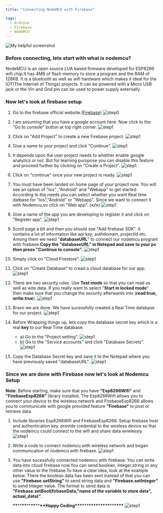 ```yaml
---
title: "Connecting NodeMCU with Firebase"

tags:
  - Arduino
  - Firebase
  - NodeMCU
---
```


![My helpful screenshot](/assets/images/nodemcu.png)

### Before connecting, lets start with what is nodemcu?

NodeMCU is an open source LUA based firmware developed for ESP8266 wifi chip.It has 4MB of flash memory to store a program and the RAM of 128KB. It is a bluetooth as well as wifi hardware which makes it ideal for the IOT(The Internet of Things) projects. It can be powered with a Micro USB jack or the Vin and Gnd pin can be used to power supply externally.

### Now let's look at firebase setup

1. Go to the firebase official website.([Firebase](https://firebase.google.com/))
   ![step0](/assets/images/firebase-step0.png)

2. I am assuming that you have a google account here. Now click to the "Go to console" button at top right corner.
   ![step1](/assets/images/firebase-step1.png)

3. Click on "Add Project" to create a new Firebase project.
   ![step1](/assets/images/firebase-step2.png)
4. Give a name to your project and click "Continue".
   ![step1](/assets/images/firebase-step3.png)
5. It depends upon the user project needs to whether enable google analytics or not.
   But for learning puropose you can disable this feature and proceed further by clicking on "Create a Project".
   ![step1](/assets/images/firebase-step4.png)

6. Click on "continue" once your new project is ready.
   ![step1](/assets/images/firebase-step5.png)

7. You must have been landed on home page of your project now. You will see an option of "Ios" ,"Android" and "Webapp" to get started. According to the needs you can select whether you want Real time datbase for "Ios","Android" or "Webapp". Since we want to connect it with Nodemcu,so click on "Web app". (**</>**)
   ![step1](/assets/images/firebase-step6.png)

8. Give a name of the app you are developing to register it and click on "Register app".
   ![step1](/assets/images/firebase-step8.png)

9. Scroll page a bit and then you should see "Add firebase SDK".
   It contains a lot of information like api key, authdomain, projectId etc. Among them we need "**databaseURL**" to connect our nodemcu program with firebase.**Copy the "databaseURL" in Notepad and save to your pc then press "Continue to console".**
   ![step1](/assets/images/firebase-step10.png)

10. Simply click on "Cloud Firestore".
    ![step1](/assets/images/firebase-step11.png)
11. Click on "Create Database" to cread a cloud database for our app.
    ![step1](/assets/images/firebase-step12.png)

12. There are two security rules. Use **Test mode** so that you can read as well as wite data. If you really want to select "**Start in locked mode**" then make sure that you change the security afterwards into (**read:true, write:true**).
    ![step1](/assets/images/firebase-step13.png)
13. Bravo we are done. We have sucessfully created a Real Time database for our project.
    ![step1](/assets/images/firebase-step14.png)

14. Before Wrapping things up, lets copy the database secret key which is a real **key** to our Real Time database.
    - a) Go to the "Project setting".
      ![step1](/assets/images/firebase-step15.png)
    - b) Go to the "Service accounts" and click "Database Secrets".
      ![step1](/assets/images/firebase-step21.png)
15. Copy the Database Secret key and save it to the Notepad where you have previously saved "databaseURL".
    ![step1](/assets/images/firebase-step22.png)

### Since we are done with Firebase now let's look at Nodemcu Setup

**Note**: Before starting, make sure that you have **"Esp8266Wifi"** and **"FirebaseEsp8266"** library installed. The Esp8266Wifi allows you to connect your device to the wireless network and FirebaseEsp8266 allows you to communicate with google provided feature **"Firebase"** to post or retrieve data.

1. Include libraries Esp8266Wifi and FirebaseEsp8266. Setup firebase host and authentication key. provide credential to the wireless device so that the nodemcu could connect to the wifi and share data wirelessly.
   ![step1](/assets/images/nodemcu-step1.png)

2. Write a code to connect nodemcu with wireless network and began communication of nodemcu with firebase.
   ![step1](/assets/images/nodemcu-step2.png)

3. You have sucessfully connected nodemcu with firebase. You can write data into cloud firebase now.You can send boolean, integer,string or any other value to the firebase.To have a clear idea, look at the example below. There the boolean data has been sent instead of that you can use **"Firebase.setString"** to send string data and **"Firebase.setInteger"** to send Integer value.
   The format to send data is **"Firebase.setBool(firbaseData,"name of the variable to store data", actual_data)"**.

   ****\*\*****\*\*****\*\*****\*\*****\*\*****\*\*****\*\*****Happy Coding****\*\*\*\*****\*\*****\*\*\*\*****\*****\*\*\*\*****\*\*****\*\*\*\*****
   ![step1](/assets/images/nodemcu-step3.png)
